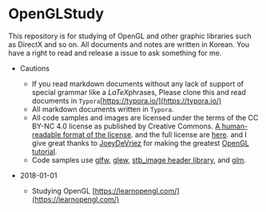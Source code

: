 # OpenGLStudy

This repository is for studying of OpenGL and other graphic libraries such as DirectX and so on. All documents and notes are written in Korean. You have a right to read and release a issue to ask something for me.

* Cautions
  * If you read markdown documents without any lack of support of special grammar like a $LaTeX​$ phrases, Please clone this and read documents in `Typora`[https://typora.io/](https://typora.io/)
  * All markdown documents written in `Typora`.
  * All code samples and images are licensed under the terms of the CC BY-NC 4.0 license as published by Creative Commons. [A human-readable format of the license](https://creativecommons.org/licenses/by-nc/4.0/). and the full license are [here](https://creativecommons.org/licenses/by/4.0/legalcode). and I give great thanks to [JoeyDeVriez](https://twitter.com/JoeyDeVriez) for making the greatest [OpenGL tutorial](https://learnopengl.com/).
  * Code samples use [glfw](https://github.com/glfw/glfw), [glew](https://github.com/nigels-com/glew), [stb_image header library](https://github.com/nothings/stb), and [glm](https://github.com/g-truc/glm).



* 2018-01-01
  * Studying OpenGL [https://learnopengl.com/](https://learnopengl.com/)